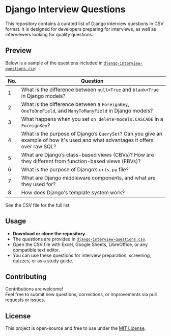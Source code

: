 # Django Interview Questions

This repository contains a curated list of Django interview questions in CSV format. It is designed for developers preparing for interviews, as well as interviewers looking for quality questions.

## Preview

Below is a sample of the questions included in [`django-interview-questions.csv`](./django-interview-questions.csv):

| No. | Question |
|-----|----------|
| 1 | What is the difference between `null=True` and `blank=True` in Django models? |
| 2 | What is the difference between a `ForeignKey`, `OneToOneField`, and `ManyToManyField` in Django models? |
| 3 | What happens when you set `on_delete=models.CASCADE` in a `ForeignKey`? |
| 4 | What is the purpose of Django’s `QuerySet`? Can you give an example of how it's used and what advantages it offers over raw SQL? |
| 5 | What are Django’s class-based views (CBVs)? How are they different from function-based views (FBVs)? |
| 6 | What is the purpose of Django’s `urls.py` file? |
| 7 | What are Django middleware components, and what are they used for? |
| 8 | How does Django's template system work? |

See the CSV file for the full list.

## Usage

- **Download or clone the repository.**
- The questions are provided in [`django-interview-questions.csv`](./django-interview-questions.csv).
- Open the CSV file with Excel, Google Sheets, LibreOffice, or any compatible text editor.
- You can use these questions for interview preparation, screening, quizzes, or as a study guide.

## Contributing

Contributions are welcome!  
Feel free to submit new questions, corrections, or improvements via pull requests or issues.

## License

This project is open-source and free to use under the [MIT License](LICENSE).
